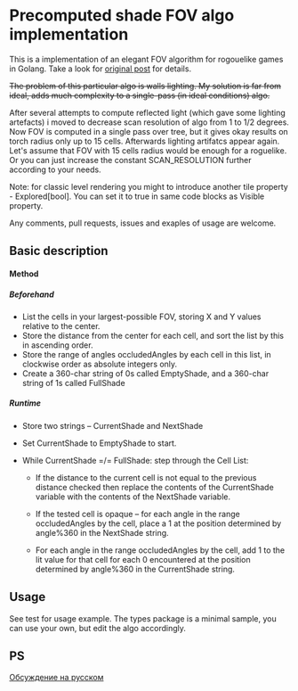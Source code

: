 Precomputed shade FOV algo implementation
===


This is a implementation of an elegant FOV algorithm for rogouelike games in Golang.
Take a look for [original post](https://www.reddit.com/r/roguelikedev/comments/5n1tx3/fov_algorithm_sharencompare/) for details.

~~The problem of this particular algo is walls lighting. My solution is far from ideal, adds much complexity to a
single-pass (in ideal conditions) algo.~~


After several attempts to compute reflected light (which gave some lighting artefacts) i moved to decrease scan resolution of algo 
from 1 to 1/2 degrees. Now FOV is computed in a single pass over tree, but it gives okay results on torch radius only up to 15 cells. Afterwards lighting artifatcs appear again. Let's assume that FOV with 15 cells radius would be enough for a roguelike. Or you can just increase the constant SCAN_RESOLUTION further according to your needs.

Note: for classic level rendering you might to introduce another tile property - Explored[bool]. You can set it to true in same code
blocks as Visible property.

Any comments, pull requests, issues and exaples of usage are welcome.

Basic description
---

#### Method

##### Beforehand

- List the cells in your largest-possible FOV, storing X and Y values relative to the center.
- Store the distance from the center for each cell, and sort the list by this in ascending order.
- Store the range of angles occludedAngles by each cell in this list, in clockwise order as absolute integers only.
- Create a 360-char string of 0s called EmptyShade, and a 360-char string of 1s called FullShade

##### Runtime

- Store two strings – CurrentShade and NextShade
- Set CurrentShade to EmptyShade to start.
- While CurrentShade =/= FullShade: step through the Cell List:

	- If the distance to the current cell is not equal to the previous distance checked then replace the contents
      of the CurrentShade variable with the contents of the NextShade variable.

	- If the tested cell is opaque – for each angle in the range occludedAngles by the cell, place a 1 at the position
      determined by angle%360 in the NextShade string.

    - For each angle in the range occludedAngles by the cell, add 1 to the lit value for that cell for each 0
      encountered at the position determined by angle%360 in the CurrentShade string.

Usage
--
See test for usage example. The types package is a minimal sample, you can use your own,
but edit the algo accordingly.

PS
---
[Обсуждение на русском](http://rlgclub.ru/forum/viewtopic.php?f=7&t=5969)
